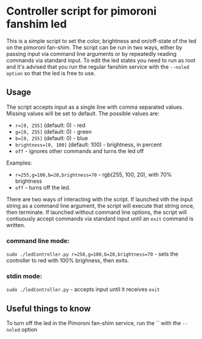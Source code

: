 # Controller script for pimoroni fanshim led

This is a simple script to set the color, brightness and on/off-state of the led on the pimoroni fan-shim. The script can be run in two ways, either by passing input via command line arguments or by repeatedly reading commands via standard input. To edit the led states you need to run as root and it's advised that you run the regular fanshim service with the `--noled option` so that the led is free to use.

## Usage

The script accepts input as a single line with comma separated values. Missing values will be set to default. The possible values are:
- `r=[0, 255]` (default: 0) - red
- `g=[0, 255]` (default: 0) - green
- `b=[0, 255]` (default: 0) - blue
- `brightness=[0, 100]` (default: 100) - brightness, in percent
- `off` - ignores other commands and turns the led off

Examples: 
- `r=255,g=100,b=20,brightness=70` - rgb(255, 100, 20), with 70% brightness
- `off` - turns off the led.

There are two ways of interacting with the script. If launched vith the input string as a command line argument, the script will execute that string once, then terminate. If launched without command line options, the script will contiuously accept commands via standard input until an `exit` command is written.

### command line mode:
`sudo ./ledController.py r=250,g=100,b=20,brightness=70` - sets the controller to red with 100% brighness, then exits.


### stdin mode:
`sudo ./ledController.py` - accepts input until it receives `exit`

## Useful things to know

To turn off the led in the Pimoroni fan-shim service, run the `` with the `--noled` option